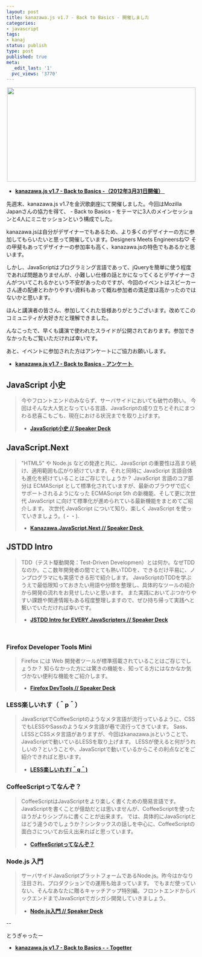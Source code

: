 ```yaml
---
layout: post
title: kanazawa.js v1.7 - Back to Basics - 開催しました
categories:
- javascript
tags:
- kanaj
status: publish
type: post
published: true
meta:
  _edit_last: '1'
  pvc_views: '3770'
---
```

<p style="text-align: center;"><a href="http://www.facebook.com/media/set/?set=a.314736818592584.73653.109048162494785&amp;type=1"><img class="aligncenter fig" src="http://t32k.me/mol/file/2012/04/kanaj.jpg" alt="" width="500" height="250" /></a></p>

<ul>
	<li><strong><a href="http://kanazawajs.tumblr.com/v1-7/">kanazawa.js v1.7 - Back to Basics -（2012年3月31日開催） </a></strong></li>
</ul>
先週末、kanazawa.js v1.7を金沢歌劇座にて開催しました。今回はMozilla Japanさんの協力を得て、 - Back to Basics - をテーマに3人のメインセッションと4人にミニセッションという構成でした。

kanazawa.jsは自分がデザイナーでもあるため、より多くのデザイナーの方に参加してもらいたいと思って開催しています。Designers Meets Engineersね♡ その甲斐もあってデザイナーの参加率も高く、kanazawa.jsの特色でもあるかと思います。

しかし、JavaScriptはプログラミング言語であって、jQueryを簡単に使う程度であれば問題ありませんが、小難しい仕様の話とかになってくるとデザイナーさんがついてこれるかという不安があったのですが、今回のイベントはスピーカーさん達の配慮とわかりやすい資料もあって概ね参加者の満足度は高かったのではないかと思います。

ほんと講演者の皆さん、参加してくれた皆様ありがとうございます。改めてこのコミュニティが大好きだと理解できました。

んなこったで、早くも講演で使われたスライドが公開されております。参加できなかったもご覧いただければ幸いです。

あと、イベントに参加された方はアンケートにご協力お願いします。
<ul>
	<li><strong><a href="https://docs.google.com/spreadsheet/viewform?formkey=dFdoMXQwYno3WUFUWHVNN2NfcW9OUWc6MQ#gid=0">kanazawa.js v1.7 - Back to Basics - アンケート </a></strong></li>
</ul>
<div><!--more--></div>
<h2>JavaScript 小史</h2>
<blockquote>今やフロントエンドのみならず、サーバサイドにおいても破竹の勢い。
今回はそんな大人気となっている言語、JavaScriptの成り立ちとそれにまつわる悲喜こもごも、現在における状況までを取り上げます。
<ul>
	<li><strong><a href="http://speakerdeck.com/u/badatmath/p/javascript">JavaScript小史 // Speaker Deck</a></strong></li>
</ul>
</blockquote>
<h2>JavaScript.Next</h2>
<blockquote>"HTML5" や Node.js などの発達と共に、JavaScript の重要性は高まり続け、適用範囲も広がり続けています。それと同時に JavaScript 言語自体も進化を続けていることはご存じでしょうか？
JavaScript 言語のコア部分は ECMAScript として標準化されていますが、最新のブラウザで広くサポートされるようになった ECMAScript 5th の新機能、そして更に次世代 JavaScript に向けて標準化が進められている最新機能をまとめてご紹介します。
次世代 JavaScript について知り、楽しく JavaScript を使っていきましょう。(・・).
<ul>
	<li><strong><a href="http://speakerdeck.com/u/dynamis/p/kanazawajavascriptnext ">Kanazawa.JavaScript.Next // Speaker Deck </a></strong></li>
</ul>
</blockquote>
<h2>JSTDD Intro</h2>
<blockquote>TDD（テスト駆動開発：Test-Driven Developmen）とは何か。なぜTDDなのか。ここ数年開発者の間でとても熱いTDDを、できるだけ平易に、ノンプログラマにも実感できる形で紹介します。 JavaScriptのTDDを学ぶうえで最低限知っておきたい用語や分類を整理し、具体的なツールの紹介から開発の流れをお見せしたいと思います。 また実践においてぶつかりやすい課題や関連情報もある程度整理しますので、ぜひ持ち帰って実践へと繋いでいただければ幸いです。
<ul>
	<li><strong><a href="http://speakerdeck.com/u/wtnabe/p/jstdd-intro-for-every-javascripters-kanazawajs-v17-2012-03-31">JSTDD Intro for EVERY JavaScripters // Speaker Deck</a></strong></li>
</ul>
</blockquote>
&nbsp;
<h3>Firefox Developer Tools Mini</h3>
<blockquote>Firefox には Web 開発者ツールが標準搭載されていることはご存じでしょうか？
知らなかった方には驚きの機能を、知ってる方にはなかなか気づかない便利な機能をご紹介します。
<ul>
	<li><strong><a href="http://speakerdeck.com/u/dynamis/p/firefox-devtools">Firefox DevTools // Speaker Deck</a></strong></li>
</ul>
</blockquote>
<h3>LESS楽しいれす（＾p＾）</h3>
<blockquote>JavaScriptでCoffeeScriptのようなメタ言語が流行っているように、CSSでもLESSやSassのようなメタ言語が巷で流行ってきています。
Sass、LESSとCSSメタ言語がありますが、今回はkanazawa.jsということで、JavaScriptで動いているLESSを取り上げます。
LESSが使えると何がうれしいの？ということや、JavaScriptで動いているからこその利点などをご紹介できればと思います。
<ul>
	<li><strong><a href="http://www.slideshare.net/taiju/lessq">LESS楽しいれす(＾q＾)</a></strong></li>
</ul>
</blockquote>
<h3>CoffeeScriptってなんぞ？</h3>
<blockquote>CoffeeScriptはJavaScriptをより楽しく書くための簡易言語です。JavaScriptを書くことが億劫だとは思いませんが、CoffeeScriptを使ったほうがよりシンプルに書くことが出来ます。
では、具体的にJavaScriptとはどう違うのでしょうか？シンタックスの話しを中心に、CoffeeScriptの面白さについてお伝え出来ればと思っています。
<ul>
	<li><strong><a href="http://www.slideshare.net/hayatomizuno/coffeescript-12241689">CoffeeScriptってなんぞ？</a></strong></li>
</ul>
</blockquote>
<h3>Node.js 入門</h3>
<blockquote>サーバサイドJavaScriptプラットフォームであるNode.js。昨今はかなり注目され、プロダクションでの運用も始まっています。
でもまだ使っていない、そんなあなたに贈るキャッチアップ特別編。フロントエンドからバックエンドまでJavaScriptでガシガシ開発していきましょう。
<ul>
	<li><strong><a href="http://speakerdeck.com/u/badatmath/p/nodejs">Node.js入門 // Speaker Deck</a></strong></li>
</ul>
</blockquote>
--

とうぎゃったー
<ul>
	<li><strong><a href="http://togetter.com/li/281666">kanazawa.js v1.7 - Back to Basics - - Togetter</a></strong></li>
</ul>
&nbsp;
